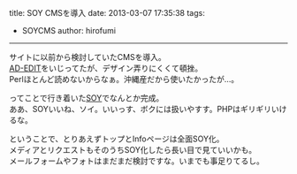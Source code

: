 title: SOY CMSを導入
date: 2013-03-07 17:35:38
tags: 
- SOYCMS
author: hirofumi
---
サイトに以前から検討していたCMSを導入。  
[AD-EDIT](http://www.adedit.net/)をいじってたが、デザイン弄りにくくて頓挫。  
Perlほとんど読めないからなぁ。沖縄産だから使いたかったが…。  

ってことで行き着いた[SOY](http://www.soycms.net/)でなんとか完成。  
ああ、SOYいいね、ソイ。いいっす、ボクには扱いやすす。PHPはギリギリいけるな。  

ということで、とりあえずトップとInfoページは全面SOY化。  
メディアとリクエストもそのうちSOY化したら長い目で見ていいかも。  
メールフォームやフォトはまだまだ検討ですな。いまでも事足りてるし。 
